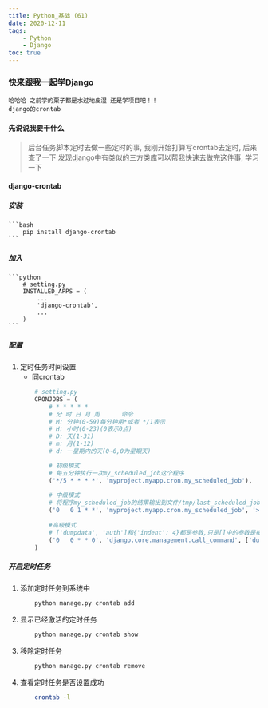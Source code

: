 ```yaml
---
title: Python_基础 (61)
date: 2020-12-11
tags: 
    - Python
    - Django
toc: true
---
```


### 快来跟我一起学Django
    哈哈哈 之前学的栗子都是水过地皮湿 还是学项目吧！！
    django的crontab

<!-- more -->

#### 先说说我要干什么
> 后台任务脚本定时去做一些定时的事, 我刚开始打算写crontab去定时, 后来查了一下 发现django中有类似的三方类库可以帮我快速去做完这件事, 学习一下

#### django-crontab

##### 安装
    ```bash
        pip install django-crontab
    ```

##### 加入
    ```python
        # setting.py
        INSTALLED_APPS = (
            ...
            'django-crontab',
            ...
        )
    ```

##### 配置
1. 定时任务时间设置
    * 同crontab
    ```python
        # setting.py
        CRONJOBS = (
            # * * * * *
            # 分 时 日 月 周      命令
            # M: 分钟(0-59)每分钟用*或者 */1表示
            # H: 小时(0-23)(0表示0点)
            # D: 天(1-31)
            # m: 月(1-12)
            # d: 一星期内的天(0~6,0为星期天)

            # 初级模式
            # 每五分钟执行一次my_scheduled_job这个程序
            ('*/5 * * * *', 'myproject.myapp.cron.my_scheduled_job'),
        
            # 中级模式
            # 将程序my_scheduled_job的结果输出到文件/tmp/last_scheduled_job.log中
            ('0   0 1 * *', 'myproject.myapp.cron.my_scheduled_job', '> /tmp/last_scheduled_job.log'),
        
            #高级模式
            # ['dumpdata', 'auth']和{'indent': 4}都是参数,只是[]中的参数是按照顺序代入,而{}中的参数指定了变量名称,最后一个也是输出结果的后缀
            ('0   0 * * 0', 'django.core.management.call_command', ['dumpdata', 'auth'], {'indent': 4}, '> /home/john/backups/last_sunday_auth_backup.json'),
        )
    ```

##### 开启定时任务
1. 添加定时任务到系统中
    ```bash
        python manage.py crontab add
    ```
2. 显示已经激活的定时任务
    ```bash
        python manage.py crontab show
    ```
3. 移除定时任务
    ```bash
        python manage.py crontab remove
    ```
4. 查看定时任务是否设置成功
    ```bash
        crontab -l
    ```

